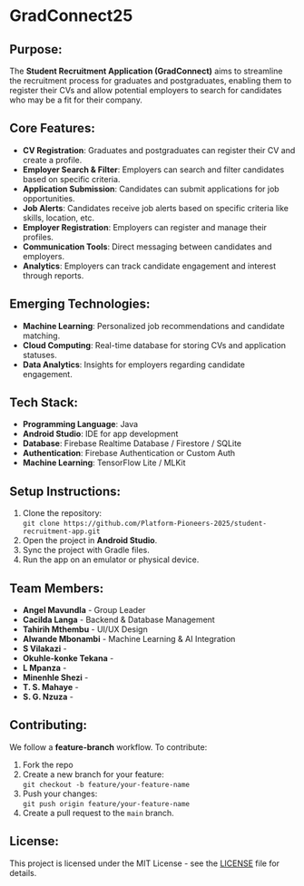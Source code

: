 # GradConnect25

## Purpose:
The **Student Recruitment Application (GradConnect)** aims to streamline the recruitment process for graduates and postgraduates, enabling them to register their CVs and allow potential employers to search for candidates who may be a fit for their company.

## Core Features:
- **CV Registration**: Graduates and postgraduates can register their CV and create a profile.
- **Employer Search & Filter**: Employers can search and filter candidates based on specific criteria.
- **Application Submission**: Candidates can submit applications for job opportunities.
- **Job Alerts**: Candidates receive job alerts based on specific criteria like skills, location, etc.
- **Employer Registration**: Employers can register and manage their profiles.
- **Communication Tools**: Direct messaging between candidates and employers.
- **Analytics**: Employers can track candidate engagement and interest through reports.

## Emerging Technologies:
- **Machine Learning**: Personalized job recommendations and candidate matching.
- **Cloud Computing**: Real-time database for storing CVs and application statuses.
- **Data Analytics**: Insights for employers regarding candidate engagement.

## Tech Stack:
- **Programming Language**: Java 
- **Android Studio**: IDE for app development
- **Database**: Firebase Realtime Database / Firestore / SQLite
- **Authentication**: Firebase Authentication or Custom Auth
- **Machine Learning**: TensorFlow Lite / MLKit

## Setup Instructions:
1. Clone the repository:  
   `git clone https://github.com/Platform-Pioneers-2025/student-recruitment-app.git`
2. Open the project in **Android Studio**.
3. Sync the project with Gradle files.
4. Run the app on an emulator or physical device.

## Team Members:
- **Angel Mavundla** - Group Leader
- **Cacilda Langa** - Backend & Database Management
- **Tahirih Mthembu** -  UI/UX Design
- **Alwande Mbonambi** - Machine Learning & AI Integration
- **S Vilakazi** -
- **Okuhle-konke Tekana** -
- **L Mpanza** -
- **Minenhle Shezi** -
- **T. S. Mahaye** -
- **S. G. Nzuza** -

## Contributing:
We follow a **feature-branch** workflow. To contribute:
1. Fork the repo
2. Create a new branch for your feature:  
   `git checkout -b feature/your-feature-name`
3. Push your changes:  
   `git push origin feature/your-feature-name`
4. Create a pull request to the `main` branch.

## License:
This project is licensed under the MIT License - see the [LICENSE](LICENSE) file for details.


